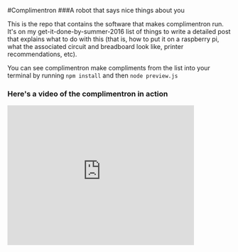 #Complimentron
###A robot that says nice things about you

This is the repo that contains the software that makes complimentron run. It's on my get-it-done-by-summer-2016 list of things to write a detailed post that explains what to do with this (that is, how to put it on a raspberry pi, what the associated circuit and breadboard look like, printer recommendations, etc).

You can see complimentron make compliments from the list into your terminal by running `npm install` and then `node preview.js` 

### Here's a video of the complimentron in action
<iframe width="420" height="315" src="https://www.youtube.com/embed/FU_1IH0LfR0" frameborder="0" allowfullscreen></iframe>
